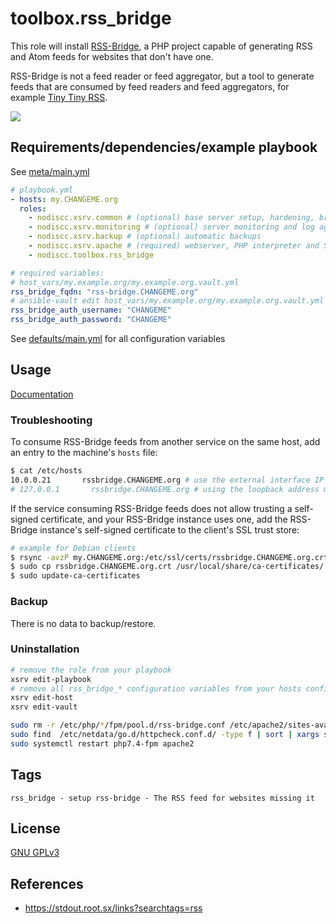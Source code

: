 # toolbox.rss_bridge

This role will install [RSS-Bridge](https://github.com/RSS-Bridge/rss-bridge),  a PHP project capable of generating RSS and Atom feeds for websites that don't have one.

RSS-Bridge is not a feed reader or feed aggregator, but a tool to generate feeds that are consumed by feed readers and feed aggregators, for example [Tiny Tiny RSS](../tt_rss).

[![](https://i.imgur.com/th1p7L5.png)](https://i.imgur.com/th1p7L5.png)


## Requirements/dependencies/example playbook

See [meta/main.yml](meta/main.yml)

```yaml
# playbook.yml
- hosts: my.CHANGEME.org
  roles:
    - nodiscc.xsrv.common # (optional) base server setup, hardening, bruteforce prevention
    - nodiscc.xsrv.monitoring # (optional) server monitoring and log aggregation
    - nodiscc.xsrv.backup # (optional) automatic backups
    - nodiscc.xsrv.apache # (required) webserver, PHP interpreter and SSL certificates
    - nodiscc.toolbox.rss_bridge

# required variables:
# host_vars/my.example.org/my.example.org.vault.yml
rss_bridge_fqdn: "rss-bridge.CHANGEME.org"
# ansible-vault edit host_vars/my.example.org/my.example.org.vault.yml
rss_bridge_auth_username: "CHANGEME"
rss_bridge_auth_password: "CHANGEME"
```

See [defaults/main.yml](defaults/main.yml) for all configuration variables


## Usage

[Documentation](https://github.com/RSS-Bridge/rss-bridge/wiki)

### Troubleshooting

To consume RSS-Bridge feeds from another service on the same host, add an entry to the machine's `hosts` file:

```bash
$ cat /etc/hosts
10.0.0.21       rssbridge.CHANGEME.org # use the external interface IP address
# 127.0.0.1       rssbridge.CHANGEME.org # using the loopback address may not always work
```

If the service consuming RSS-Bridge feeds does not allow trusting a self-signed certificate, and your RSS-Bridge instance uses one, add the RSS-Bridge instance's self-signed certificate to the client's SSL trust store:

```bash
# example for Debian clients
$ rsync -avzP my.CHANGEME.org:/etc/ssl/certs/rssbridge.CHANGEME.org.crt ./
$ sudo cp rssbridge.CHANGEME.org.crt /usr/local/share/ca-certificates/
$ sudo update-ca-certificates
```

### Backup

There is no data to backup/restore.


### Uninstallation

```bash
# remove the role from your playbook
xsrv edit-playbook
# remove all rss_bridge_* configuration variables from your hosts configuration
xsrv edit-host
xsrv edit-vault
```

```bash
sudo rm -r /etc/php/*/fpm/pool.d/rss-bridge.conf /etc/apache2/sites-available/rss-bridge.conf /etc/apache2/sites-enabled/rss-bridge.conf /etc/ansible/facts.d/rss_bridge.fact /etc/netdata/go.d/httpcheck.conf.d/rss-bridge.conf /var/www/rss-bridge*
sudo find  /etc/netdata/go.d/httpcheck.conf.d/ -type f | sort | xargs sudo cat | sudo tee  /etc/netdata/go.d/httpcheck.conf
sudo systemctl restart php7.4-fpm apache2
```

## Tags

<!--BEGIN TAGS LIST-->
```
rss_bridge - setup rss-bridge - The RSS feed for websites missing it
```
<!--END TAGS LIST-->


## License

[GNU GPLv3](../../LICENSE)


## References

- https://stdout.root.sx/links?searchtags=rss
